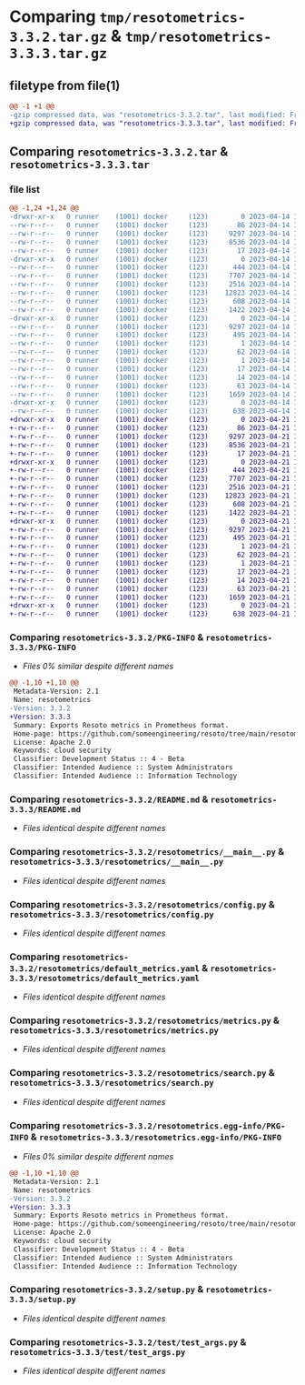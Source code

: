 # Comparing `tmp/resotometrics-3.3.2.tar.gz` & `tmp/resotometrics-3.3.3.tar.gz`

## filetype from file(1)

```diff
@@ -1 +1 @@
-gzip compressed data, was "resotometrics-3.3.2.tar", last modified: Fri Apr 14 16:12:07 2023, max compression
+gzip compressed data, was "resotometrics-3.3.3.tar", last modified: Fri Apr 21 14:33:10 2023, max compression
```

## Comparing `resotometrics-3.3.2.tar` & `resotometrics-3.3.3.tar`

### file list

```diff
@@ -1,24 +1,24 @@
-drwxr-xr-x   0 runner    (1001) docker     (123)        0 2023-04-14 16:12:07.986926 resotometrics-3.3.2/
--rw-r--r--   0 runner    (1001) docker     (123)       86 2023-04-14 16:10:26.000000 resotometrics-3.3.2/MANIFEST.in
--rw-r--r--   0 runner    (1001) docker     (123)     9297 2023-04-14 16:12:07.986926 resotometrics-3.3.2/PKG-INFO
--rw-r--r--   0 runner    (1001) docker     (123)     8536 2023-04-14 16:10:26.000000 resotometrics-3.3.2/README.md
--rw-r--r--   0 runner    (1001) docker     (123)       17 2023-04-14 16:10:26.000000 resotometrics-3.3.2/requirements.txt
-drwxr-xr-x   0 runner    (1001) docker     (123)        0 2023-04-14 16:12:07.986926 resotometrics-3.3.2/resotometrics/
--rw-r--r--   0 runner    (1001) docker     (123)      444 2023-04-14 16:10:26.000000 resotometrics-3.3.2/resotometrics/__init__.py
--rw-r--r--   0 runner    (1001) docker     (123)     7707 2023-04-14 16:10:26.000000 resotometrics-3.3.2/resotometrics/__main__.py
--rw-r--r--   0 runner    (1001) docker     (123)     2516 2023-04-14 16:10:26.000000 resotometrics-3.3.2/resotometrics/config.py
--rw-r--r--   0 runner    (1001) docker     (123)    12823 2023-04-14 16:10:26.000000 resotometrics-3.3.2/resotometrics/default_metrics.yaml
--rw-r--r--   0 runner    (1001) docker     (123)      608 2023-04-14 16:10:26.000000 resotometrics-3.3.2/resotometrics/metrics.py
--rw-r--r--   0 runner    (1001) docker     (123)     1422 2023-04-14 16:10:26.000000 resotometrics-3.3.2/resotometrics/search.py
-drwxr-xr-x   0 runner    (1001) docker     (123)        0 2023-04-14 16:12:07.986926 resotometrics-3.3.2/resotometrics.egg-info/
--rw-r--r--   0 runner    (1001) docker     (123)     9297 2023-04-14 16:12:07.000000 resotometrics-3.3.2/resotometrics.egg-info/PKG-INFO
--rw-r--r--   0 runner    (1001) docker     (123)      495 2023-04-14 16:12:07.000000 resotometrics-3.3.2/resotometrics.egg-info/SOURCES.txt
--rw-r--r--   0 runner    (1001) docker     (123)        1 2023-04-14 16:12:07.000000 resotometrics-3.3.2/resotometrics.egg-info/dependency_links.txt
--rw-r--r--   0 runner    (1001) docker     (123)       62 2023-04-14 16:12:07.000000 resotometrics-3.3.2/resotometrics.egg-info/entry_points.txt
--rw-r--r--   0 runner    (1001) docker     (123)        1 2023-04-14 16:12:07.000000 resotometrics-3.3.2/resotometrics.egg-info/not-zip-safe
--rw-r--r--   0 runner    (1001) docker     (123)       17 2023-04-14 16:12:07.000000 resotometrics-3.3.2/resotometrics.egg-info/requires.txt
--rw-r--r--   0 runner    (1001) docker     (123)       14 2023-04-14 16:12:07.000000 resotometrics-3.3.2/resotometrics.egg-info/top_level.txt
--rw-r--r--   0 runner    (1001) docker     (123)       63 2023-04-14 16:12:07.986926 resotometrics-3.3.2/setup.cfg
--rw-r--r--   0 runner    (1001) docker     (123)     1659 2023-04-14 16:10:26.000000 resotometrics-3.3.2/setup.py
-drwxr-xr-x   0 runner    (1001) docker     (123)        0 2023-04-14 16:12:07.986926 resotometrics-3.3.2/test/
--rw-r--r--   0 runner    (1001) docker     (123)      638 2023-04-14 16:10:26.000000 resotometrics-3.3.2/test/test_args.py
+drwxr-xr-x   0 runner    (1001) docker     (123)        0 2023-04-21 14:33:10.674027 resotometrics-3.3.3/
+-rw-r--r--   0 runner    (1001) docker     (123)       86 2023-04-21 14:31:33.000000 resotometrics-3.3.3/MANIFEST.in
+-rw-r--r--   0 runner    (1001) docker     (123)     9297 2023-04-21 14:33:10.674027 resotometrics-3.3.3/PKG-INFO
+-rw-r--r--   0 runner    (1001) docker     (123)     8536 2023-04-21 14:31:33.000000 resotometrics-3.3.3/README.md
+-rw-r--r--   0 runner    (1001) docker     (123)       17 2023-04-21 14:31:33.000000 resotometrics-3.3.3/requirements.txt
+drwxr-xr-x   0 runner    (1001) docker     (123)        0 2023-04-21 14:33:10.670027 resotometrics-3.3.3/resotometrics/
+-rw-r--r--   0 runner    (1001) docker     (123)      444 2023-04-21 14:31:33.000000 resotometrics-3.3.3/resotometrics/__init__.py
+-rw-r--r--   0 runner    (1001) docker     (123)     7707 2023-04-21 14:31:33.000000 resotometrics-3.3.3/resotometrics/__main__.py
+-rw-r--r--   0 runner    (1001) docker     (123)     2516 2023-04-21 14:31:33.000000 resotometrics-3.3.3/resotometrics/config.py
+-rw-r--r--   0 runner    (1001) docker     (123)    12823 2023-04-21 14:31:33.000000 resotometrics-3.3.3/resotometrics/default_metrics.yaml
+-rw-r--r--   0 runner    (1001) docker     (123)      608 2023-04-21 14:31:33.000000 resotometrics-3.3.3/resotometrics/metrics.py
+-rw-r--r--   0 runner    (1001) docker     (123)     1422 2023-04-21 14:31:33.000000 resotometrics-3.3.3/resotometrics/search.py
+drwxr-xr-x   0 runner    (1001) docker     (123)        0 2023-04-21 14:33:10.674027 resotometrics-3.3.3/resotometrics.egg-info/
+-rw-r--r--   0 runner    (1001) docker     (123)     9297 2023-04-21 14:33:10.000000 resotometrics-3.3.3/resotometrics.egg-info/PKG-INFO
+-rw-r--r--   0 runner    (1001) docker     (123)      495 2023-04-21 14:33:10.000000 resotometrics-3.3.3/resotometrics.egg-info/SOURCES.txt
+-rw-r--r--   0 runner    (1001) docker     (123)        1 2023-04-21 14:33:10.000000 resotometrics-3.3.3/resotometrics.egg-info/dependency_links.txt
+-rw-r--r--   0 runner    (1001) docker     (123)       62 2023-04-21 14:33:10.000000 resotometrics-3.3.3/resotometrics.egg-info/entry_points.txt
+-rw-r--r--   0 runner    (1001) docker     (123)        1 2023-04-21 14:33:10.000000 resotometrics-3.3.3/resotometrics.egg-info/not-zip-safe
+-rw-r--r--   0 runner    (1001) docker     (123)       17 2023-04-21 14:33:10.000000 resotometrics-3.3.3/resotometrics.egg-info/requires.txt
+-rw-r--r--   0 runner    (1001) docker     (123)       14 2023-04-21 14:33:10.000000 resotometrics-3.3.3/resotometrics.egg-info/top_level.txt
+-rw-r--r--   0 runner    (1001) docker     (123)       63 2023-04-21 14:33:10.674027 resotometrics-3.3.3/setup.cfg
+-rw-r--r--   0 runner    (1001) docker     (123)     1659 2023-04-21 14:31:33.000000 resotometrics-3.3.3/setup.py
+drwxr-xr-x   0 runner    (1001) docker     (123)        0 2023-04-21 14:33:10.674027 resotometrics-3.3.3/test/
+-rw-r--r--   0 runner    (1001) docker     (123)      638 2023-04-21 14:31:33.000000 resotometrics-3.3.3/test/test_args.py
```

### Comparing `resotometrics-3.3.2/PKG-INFO` & `resotometrics-3.3.3/PKG-INFO`

 * *Files 0% similar despite different names*

```diff
@@ -1,10 +1,10 @@
 Metadata-Version: 2.1
 Name: resotometrics
-Version: 3.3.2
+Version: 3.3.3
 Summary: Exports Resoto metrics in Prometheus format.
 Home-page: https://github.com/someengineering/resoto/tree/main/resotometrics
 License: Apache 2.0
 Keywords: cloud security
 Classifier: Development Status :: 4 - Beta
 Classifier: Intended Audience :: System Administrators
 Classifier: Intended Audience :: Information Technology
```

### Comparing `resotometrics-3.3.2/README.md` & `resotometrics-3.3.3/README.md`

 * *Files identical despite different names*

### Comparing `resotometrics-3.3.2/resotometrics/__main__.py` & `resotometrics-3.3.3/resotometrics/__main__.py`

 * *Files identical despite different names*

### Comparing `resotometrics-3.3.2/resotometrics/config.py` & `resotometrics-3.3.3/resotometrics/config.py`

 * *Files identical despite different names*

### Comparing `resotometrics-3.3.2/resotometrics/default_metrics.yaml` & `resotometrics-3.3.3/resotometrics/default_metrics.yaml`

 * *Files identical despite different names*

### Comparing `resotometrics-3.3.2/resotometrics/metrics.py` & `resotometrics-3.3.3/resotometrics/metrics.py`

 * *Files identical despite different names*

### Comparing `resotometrics-3.3.2/resotometrics/search.py` & `resotometrics-3.3.3/resotometrics/search.py`

 * *Files identical despite different names*

### Comparing `resotometrics-3.3.2/resotometrics.egg-info/PKG-INFO` & `resotometrics-3.3.3/resotometrics.egg-info/PKG-INFO`

 * *Files 0% similar despite different names*

```diff
@@ -1,10 +1,10 @@
 Metadata-Version: 2.1
 Name: resotometrics
-Version: 3.3.2
+Version: 3.3.3
 Summary: Exports Resoto metrics in Prometheus format.
 Home-page: https://github.com/someengineering/resoto/tree/main/resotometrics
 License: Apache 2.0
 Keywords: cloud security
 Classifier: Development Status :: 4 - Beta
 Classifier: Intended Audience :: System Administrators
 Classifier: Intended Audience :: Information Technology
```

### Comparing `resotometrics-3.3.2/setup.py` & `resotometrics-3.3.3/setup.py`

 * *Files identical despite different names*

### Comparing `resotometrics-3.3.2/test/test_args.py` & `resotometrics-3.3.3/test/test_args.py`

 * *Files identical despite different names*

